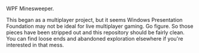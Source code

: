 WPF Minesweeper.

This began as a multiplayer project, but it seems Windows Presentation Foundation may not be ideal for live multiplayer gaming. Go figure.
So those pieces have been stripped out and this repository should be fairly clean. You can find loose ends and abandoned exploration elsewhere if you're interested in that mess.

